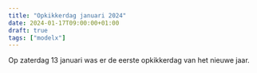 ```yaml
---
title: "Opkikkerdag januari 2024"
date: 2024-01-17T09:00:00+01:00
draft: true
tags: ["modelx"]
---
```


Op zaterdag 13 januari was er de eerste opkikkerdag van het nieuwe jaar.

